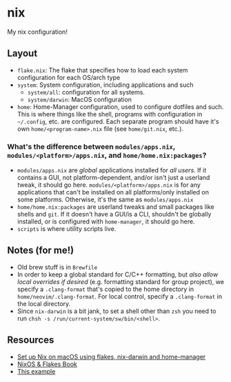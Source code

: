# nix

My nix configuration!

## Layout

- `flake.nix`: The flake that specifies how to load each system configuration
  for each OS/arch type
- `system`: System configuration, including applications and such
  - `system/all`: configuration for all systems.
  - `system/darwin`: MacOS configuration
- `home`: Home-Manager configuration, used to configure dotfiles and such. This is where things like the shell, programs
  with configuration in `~/.config`, etc. are configured. Each separate program should have it's own
  `home/<program-name>.nix` file (see `home/git.nix`, etc.).

### What's the difference between `modules/apps.nix`, `modules/<platform>/apps.nix`, and `home/home.nix:packages`?

- `modules/apps.nix` are _global_ applications installed for _all users_. If it contains a GUI, not
  platform-dependent, and/or isn't just a userland tweak, it should go here. `modules/<platform>/apps.nix` is for any applications that can't be installed on all platforms/only installed on
  some platforms. Otherwise, it's the same as `modules/apps.nix`
- `home/home.nix:packages` are userland tweaks and small packages like shells and `git`. If it doesn't have a GUI/is a
  CLI, shouldn't be globally installed, or is configured with `home-manager`, it should go here.
- `scripts` is where utility scripts live.

## Notes (for me!)

- Old brew stuff is in `Brewfile`
- In order to keep a global standard for C/C++ formatting, but _also allow local overrides if desired_ (e.g. formatting
  standard for group project), we specify a `.clang-format` that's copied to the home directory in
  `home/neovim/.clang-format`. For local control, specify a `.clang-format` in the local directory.
- Since `nix-darwin` is a bit jank, to set a shell other than `zsh` you need to run `chsh -s /run/current-system/sw/bin/<shell>`.

## Resources

- [Set up Nix on macOS using flakes, nix-darwin and home-manager](https://noghartt.dev/blog/set-up-nix-on-macos-using-flakes-nix-darwin-and-home-manager/)
- [NixOS & Flakes Book](https://nixos-and-flakes.thiscute.world/)
- [This example](https://github.com/AlexNabokikh/nix-config/blob/master/flake.nix)
